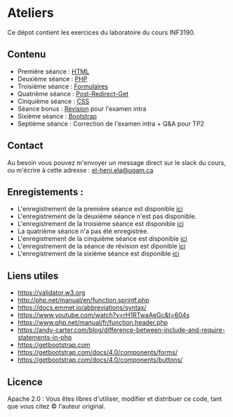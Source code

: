 # Ateliers

Ce dépot contient les exercices du laboratoire du cours INF3190.


## Contenu
- Première séance : [HTML](./HTML)
- Deuxième séance : [PHP](./PHP)
- Troisième séance : [Formulaires](./Formulaires)
- Quatrième séance : [Post-Redirect-Get](./PRG)
- Cinquième séance : [CSS](./CSS)
- Séance bonus : [Révision](./Revision) pour l'examen intra
- Sixième séance : [Bootstrap](./Bootstrap)
- Septième séance : Correction de l'examen intra + Q&A pour TP2

## Contact 
Au besoin vous pouvez m'envoyer un message direct sur le slack du cours, ou m'écrire à cette adresse : el-heni.ela@uqam.ca

## Enregistements :
- L'enregistrement de la première séance est disponible [ici](https://drive.google.com/file/d/11-2zs8at2c8HkhUXiFAx2XqIOe-DXl1U/view?usp=sharing)
- L'enregistrement de la deuxième séance n'est pas disponible.
- L'enregistrement de la troisième séance est disponible [ici](https://drive.google.com/file/d/1Xuxj_NQr2FTxWmtxo6qou5c4-OSaSfus/view?usp=sharing)
- La quatrième séance n'a pas été enregistrée.
- L'enregistrement de la cinquième séance est disponible [ici](https://drive.google.com/file/d/1ZTIZCu7rB1qJp2M0jX447rSkOo4qrFuG/view?usp=sharing)
- L'enregistrement de la séance de révision est diponible [ici](https://drive.google.com/file/d/1D24psKHJmgB_6yyzloYMv0htN68AoczP/view?usp=sharing)
- L'enregistrement de la sixième séance est disponible [ici](https://drive.google.com/file/d/1c0VhkETKWaIHocHsQFIUWqhyOJQ2gTFr/view?usp=sharing)

## Liens utiles 
- https://validator.w3.org
- http://php.net/manual/en/function.sprintf.php
- https://docs.emmet.io/abbreviations/syntax/
- https://www.youtube.com/watch?v=rH1RTwaAeGc&t=604s
- https://www.php.net/manual/fr/function.header.php
- https://andy-carter.com/blog/difference-between-include-and-require-statements-in-php
- https://getbootstrap.com
- https://getbootstrap.com/docs/4.0/components/forms/
- https://getbootstrap.com/docs/4.0/components/buttons/

## Licence 
Apache 2.0 : Vous êtes libres d'utiliser, modifier et distribuer ce code, tant que vous citez &copy; l'auteur original.
